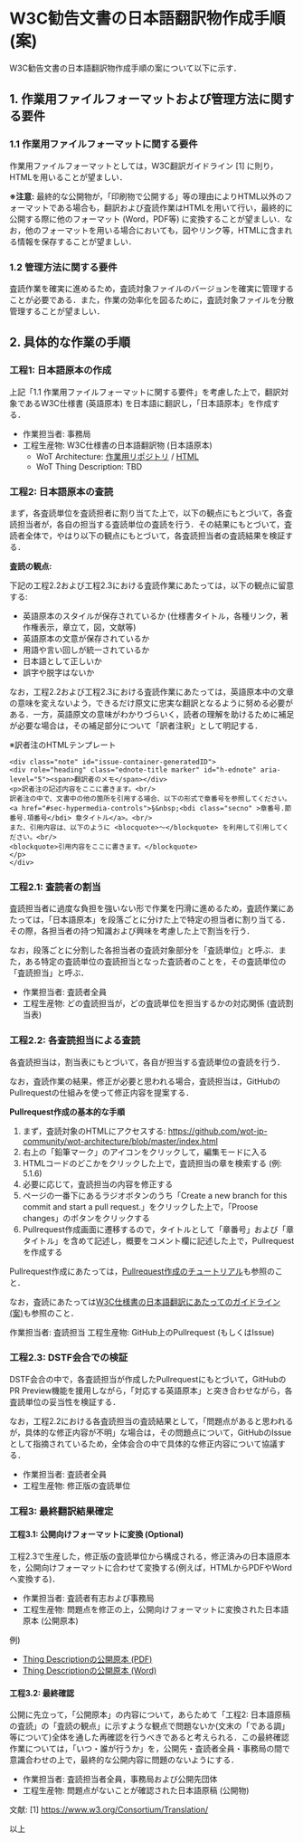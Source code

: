 # W3C勧告文書の日本語翻訳物作成手順 (案)

W3C勧告文書の日本語翻訳物作成手順の案について以下に示す．

## 1. 作業用ファイルフォーマットおよび管理方法に関する要件

### 1.1 作業用ファイルフォーマットに関する要件

作業用ファイルフォーマットとしては，W3C翻訳ガイドライン [1] に則り，HTMLを用いることが望ましい．

**※注意:** 最終的な公開物が，「印刷物で公開する」等の理由によりHTML以外のフォーマットである場合も，翻訳および査読作業はHTMLを用いて行い，最終的に公開する際に他のフォーマット (Word，PDF等) に変換することが望ましい．なお，他のフォーマットを用いる場合においても，図やリンク等，HTMLに含まれる情報を保存することが望ましい．

### 1.2 管理方法に関する要件

査読作業を確実に進めるため，査読対象ファイルのバージョンを確実に管理することが必要である．また，作業の効率化を図るために，査読対象ファイルを分散管理することが望ましい．

## 2. 具体的な作業の手順

### 工程1: 日本語原本の作成

上記「1.1 作業用ファイルフォーマットに関する要件」を考慮した上で，翻訳対象であるW3C仕様書 (英語原本) を日本語に翻訳し，「日本語原本」を作成する．

* 作業担当者: 事務局
* 工程生産物: W3C仕様書の日本語翻訳物 (日本語原本)
  * WoT Architecture: [作業用リポジトリ](https://github.com/wot-jp-community/wot-architecture) / [HTML](https://wot-jp-community.github.io/wot-architecture/index.html)
  * WoT Thing Description: TBD

### 工程2: 日本語原本の査読

まず，各査読単位を査読担者に割り当てた上で，以下の観点にもとづいて，各査読担当者が，各自の担当する査読単位の査読を行う．その結果にもとづいて，査読者全体で，やはり以下の観点にもとづいて，各査読担当者の査読結果を検証する．

**査読の観点:**

下記の工程2.2および工程2.3における査読作業にあたっては，以下の観点に留意する:
* 英語原本のスタイルが保存されているか (仕様書タイトル，各種リンク，著作権表示，章立て，図，文献等)
* 英語原本の文意が保存されているか
* 用語や言い回しが統一されているか
* 日本語として正しいか
* 誤字や脱字はないか

なお，工程2.2および工程2.3における査読作業にあたっては，英語原本中の文章の意味を変えないよう，できるだけ原文に忠実な翻訳となるように努める必要がある．一方，英語原文の意味がわかりづらいく，読者の理解を助けるために補足が必要な場合は，その補足部分について「訳者注釈」として明記する．

※訳者注のHTMLテンプレート
~~~
<div class="note" id="issue-container-generatedID">
<div role="heading" class="ednote-title marker" id="h-ednote" aria-level="5"><span>翻訳者のメモ</span></div>
<p>訳者注の記述内容をここに書きます。<br/>
訳者注の中で、文書中の他の箇所を引用する場合、以下の形式で章番号を参照してください。<a href="#sec-hypermedia-controls">§&nbsp;<bdi class="secno" >章番号.節番号.項番号</bdi> 章タイトル</a>。<br/>
また、引用内容は、以下のように <blocquote>〜</blockquote> を利用して引用してください。<br/>
<blockquote>引用内容をここに書きます。</blockquote>
</p>
</div>
~~~

### 工程2.1: 査読者の割当

査読担当者に過度な負担を強いない形で作業を円滑に進めるため，査読作業にあたっては，「日本語原本」を段落ごとに分けた上で特定の担当者に割り当てる．その際，各担当者の持つ知識および興味を考慮した上で割当を行う．

なお，段落ごとに分割した各担当者の査読対象部分を「査読単位」と呼ぶ．また，ある特定の査読単位の査読担当となった査読者のことを，その査読単位の「査読担当」と呼ぶ．

* 作業担当者: 査読者全員
* 工程生産物: どの査読担当が，どの査読単位を担当するかの対応関係 (査読割当表)

### 工程2.2: 各査読担当による査読

各査読担当は，割当表にもとづいて，各自が担当する査読単位の査読を行う．

なお，査読作業の結果，修正が必要と思われる場合，査読担当は，GitHubのPullrequestの仕組みを使って修正内容を提案する．

**Pullrequest作成の基本的な手順**
1. まず，査読対象のHTMLにアクセスする: https://github.com/wot-jp-community/wot-architecture/blob/master/index.html
1. 右上の「鉛筆マーク」のアイコンをクリックして，編集モードに入る
1. HTMLコードのどこかをクリックした上で，査読担当の章を検索する (例: 5.1.6)
1. 必要に応じて，査読担当の内容を修正する
1. ページの一番下にあるラジオボタンのうち「Create a new branch for this commit and start a pull request.」をクリックした上で，「Proose changes」のボタンをクリックする
1. Pullrequest作成画面に遷移するので，タイトルとして「章番号」および「章タイトル」を含めて記述し，概要をコメント欄に記述した上で，Pullrequestを作成する

Pullrequest作成にあたっては，[Pullrequest作成のチュートリアル](https://github.com/wot-jp-community/wot-downstream-private/blob/master/meetings/20200827/20200827-PR-tutorial.mp4)も参照のこと．

なお，査読にあたっては[W3C仕様書の日本語翻訳にあたってのガイドライン (案)](https://github.com/wot-jp-community/wot-downstream-private/blob/master/meetings/20200730/rules.md)も参照のこと．

作業担当者: 査読担当
工程生産物: GitHub上のPullrequest (もしくはIssue)

### 工程2.3: DSTF会合での検証

DSTF会合の中で，各査読担当が作成したPullrequestにもとづいて，GitHubのPR Preview機能を援用しながら，「対応する英語原本」と突き合わせながら，各査読単位の妥当性を検証する．

なお，工程2.2における各査読担当の査読結果として，「問題点があると思われるが，具体的な修正内容が不明」な場合は，その問題点について，GitHubのIssueとして指摘されているため，全体会合の中で具体的な修正内容について協議する．

* 作業担当者: 査読者全員
* 工程生産物: 修正版の査読単位

### 工程3: 最終翻訳結果確定

#### 工程3.1: 公開向けフォーマットに変換 (Optional)

工程2.3で生産した，修正版の査読単位から構成される，修正済みの日本語原本を，公開向けフォーマットに合わせて変換する(例えば，HTMLからPDFやWordへ変換する)．

* 作業担当者: 査読者有志および事務局
* 工程生産物: 問題点を修正の上，公開向けフォーマットに変換された日本語原本 (公開原本)

例)
* [Thing Descriptionの公開原本 (PDF)](https://github.com/wot-jp-community/wot-architecture/blob/master/index.pdf)
* [Thing Descriptionの公開原本 (Word)](https://github.com/wot-jp-community/wot-downstream/blob/master/wot-thing-description/Overview.docx)

#### 工程3.2: 最終確認

公開に先立って，「公開原本」の内容について，あらためて「工程2: 日本語原稿の査読」の「査読の観点」に示すような観点で問題ないか(文末の「である調」等について)全体を通した再確認を行うべきであると考えられる．この最終確認作業については，「いつ・誰が行うか」を，公開先・査読者全員・事務局の間で意識合わせの上で，最終的な公開内容に問題のないようにする．

* 作業担当者: 査読担当者全員，事務局および公開先団体
* 工程生産物: 問題点がないことが確認された日本語原稿 (公開物)

文献:
[1] https://www.w3.org/Consortium/Translation/

以上
